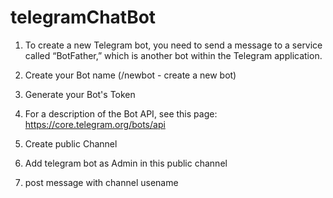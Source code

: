 # telegramChatBot

1. To create a new Telegram bot, you need to send a message to a service called “BotFather,” which is another bot within the Telegram application.

2. Create your Bot name (/newbot - create a new bot)
3. Generate your Bot's Token
4. For a description of the Bot API, see this page: https://core.telegram.org/bots/api
5. Create public Channel 
6. Add telegram bot as Admin in this public channel
7. post message with channel usename 
